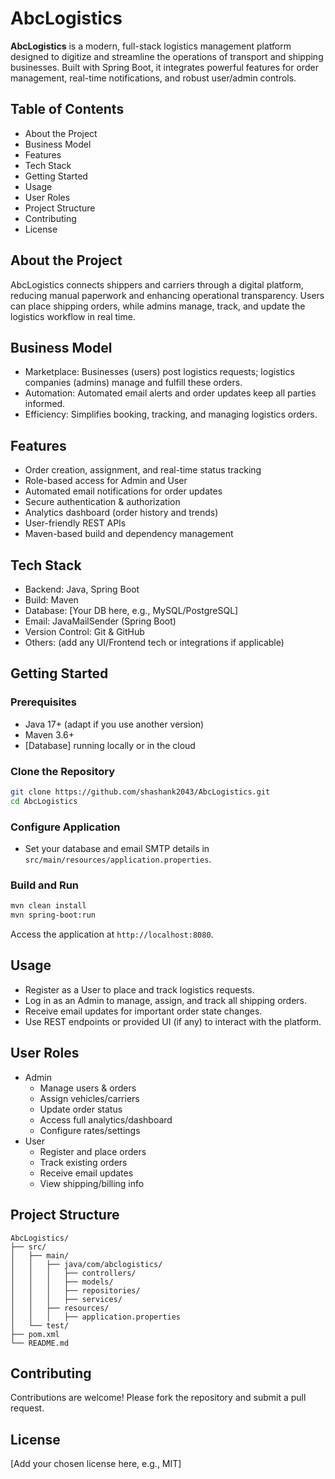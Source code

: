 # AbcLogistics

**AbcLogistics** is a modern, full-stack logistics management platform designed to digitize and streamline the operations of transport and shipping businesses. Built with Spring Boot, it integrates powerful features for order management, real-time notifications, and robust user/admin controls.

## Table of Contents
- About the Project
- Business Model
- Features
- Tech Stack
- Getting Started
- Usage
- User Roles
- Project Structure
- Contributing
- License

## About the Project
AbcLogistics connects shippers and carriers through a digital platform, reducing manual paperwork and enhancing operational transparency. Users can place shipping orders, while admins manage, track, and update the logistics workflow in real time.

## Business Model
- Marketplace: Businesses (users) post logistics requests; logistics companies (admins) manage and fulfill these orders.
- Automation: Automated email alerts and order updates keep all parties informed.
- Efficiency: Simplifies booking, tracking, and managing logistics orders.

## Features
- Order creation, assignment, and real-time status tracking
- Role-based access for Admin and User
- Automated email notifications for order updates
- Secure authentication & authorization
- Analytics dashboard (order history and trends)
- User-friendly REST APIs
- Maven-based build and dependency management

## Tech Stack
- Backend: Java, Spring Boot
- Build: Maven
- Database: [Your DB here, e.g., MySQL/PostgreSQL]
- Email: JavaMailSender (Spring Boot)
- Version Control: Git & GitHub
- Others: (add any UI/Frontend tech or integrations if applicable)

## Getting Started
### Prerequisites
- Java 17+ (adapt if you use another version)
- Maven 3.6+
- [Database] running locally or in the cloud

### Clone the Repository
```bash
git clone https://github.com/shashank2043/AbcLogistics.git
cd AbcLogistics
```

### Configure Application
- Set your database and email SMTP details in `src/main/resources/application.properties`.

### Build and Run
```bash
mvn clean install
mvn spring-boot:run
```

Access the application at `http://localhost:8080`.

## Usage
- Register as a User to place and track logistics requests.
- Log in as an Admin to manage, assign, and track all shipping orders.
- Receive email updates for important order state changes.
- Use REST endpoints or provided UI (if any) to interact with the platform.

## User Roles
- Admin
  - Manage users & orders
  - Assign vehicles/carriers
  - Update order status
  - Access full analytics/dashboard
  - Configure rates/settings
- User
  - Register and place orders
  - Track existing orders
  - Receive email updates
  - View shipping/billing info

## Project Structure
```
AbcLogistics/
├── src/
│   ├── main/
│   │   ├── java/com/abclogistics/
│   │   │   ├── controllers/
│   │   │   ├── models/
│   │   │   ├── repositories/
│   │   │   ├── services/
│   │   ├── resources/
│   │   │   ├── application.properties
│   └── test/
├── pom.xml
└── README.md
```

## Contributing
Contributions are welcome! Please fork the repository and submit a pull request.

## License
[Add your chosen license here, e.g., MIT]